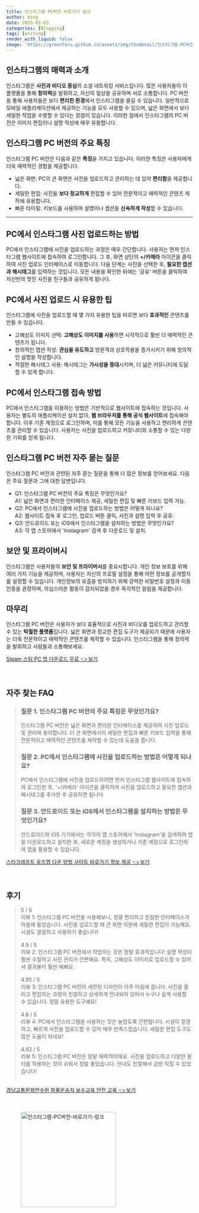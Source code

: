 ```yaml
---
title: 인스타그램 PC버전 바로가기 링크
author: bing
date: 2025-02-03
categories: [Blogging]
tags: [writing]
render_with_liquid: false
image: 'https://greenforu.github.io/assets/img/thumbnail/인스타그램-PC버전-바로가기-링크.webp'
---
```



<h2 id='인스타그램_소개'>인스타그램의 매력과 소개</h2>

<p>인스타그램은 <b>사진과 비디오 중심</b>의 소셜 네트워킹 서비스입니다. 많은 사용자들이 이 플랫폼을 통해 <b>창의력</b>을 발휘하고, 자신의 일상을 공유하며 서로 소통합니다. PC 버전을 통해 사용자들은 보다 <b>편리한 환경</b>에서 인스타그램을 즐길 수 있습니다. 일반적으로 모바일 애플리케이션에서 제공하는 기능을 모두 사용할 수 있으며, 넓은 화면에서 보다 세밀한 작업을 수행할 수 있다는 장점이 있습니다. 이러한 점에서 인스타그램의 PC 버전은 이미지 편집이나 설명 작성에 매우 유용합니다.</p>

<h2 id='PC버전의_특징'>인스타그램 PC 버전의 주요 특징</h2>

<p>인스타그램 PC 버전은 다음과 같은 <b>특징</b>을 가지고 있습니다. 이러한 특징은 사용자에게 더욱 매력적인 경험을 제공합니다.</p>

<ul>
    <li>넓은 화면: PC의 큰 화면은 사진을 업로드하고 관리하는 데 있어 <b>편리함</b>을 제공합니다.</li>
    <li>세밀한 편집: 사진을 <b>보다 정교하게</b> 편집할 수 있어 전문적이고 매력적인 콘텐츠 제작에 유용합니다.</li>
    <li>빠른 타이핑: 키보드를 사용하여 설명이나 캡션을 <b>신속하게 작성</b>할 수 있습니다.</li>
</ul>

<hr />

<h2 id='사진_업로드_방법'>PC에서 인스타그램 사진 업로드하는 방법</h2>

<p>PC에서 인스타그램에 사진을 업로드하는 과정은 매우 간단합니다. 사용자는 먼저 인스타그램 웹사이트에 접속하여 로그인합니다. 그 후, 화면 상단의 <b>+/카메라</b> 아이콘을 클릭하여 사진 업로드 인터페이스로 이동합니다. 다음 단계는 사진을 선택한 후, <b>필요한 캡션과 해시태그</b>를 입력하는 것입니다. 모든 내용을 확인한 뒤에는 '공유' 버튼을 클릭하여 자신만의 멋진 사진을 친구들과 공유하게 됩니다.</p>

<h2 id='사진_업로드_팁'>PC에서 사진 업로드 시 유용한 팁</h2>

<p>인스타그램에 사진을 업로드할 때 몇 가지 유용한 팁을 따르면 보다 <b>효과적인</b> 콘텐츠를 만들 수 있습니다.</p>

<ul>
    <li>고해상도 이미지 선택: <b>고해상도 이미지를 사용</b>하면 시각적으로 훨씬 더 매력적인 콘텐츠가 됩니다.</li>
    <li>창의적인 캡션 작성: <b>관심을 유도하고</b> 방문객과 상호작용을 증가시키기 위해 창의적인 설명을 작성합니다.</li>
    <li>적절한 해시태그 사용: 해시태그는 <b>가시성을 증대</b>시키며, 더 넓은 커뮤니티에 도달할 수 있게 합니다.</li>
</ul>

<h2 id='PC에서_접속_방법'>PC에서 인스타그램 접속 방법</h2>

<p>PC에서 인스타그램을 이용하는 방법은 기반적으로 웹사이트에 접속하는 것입니다. 사용자는 별도의 애플리케이션 설치 없이, <b>웹 브라우저를 통해 공식 웹사이트</b>에 접속해야 합니다. 이후 기존 계정으로 로그인하며, 이를 통해 모든 기능을 사용하고 편리하게 콘텐츠를 관리할 수 있습니다. 사용자는 사진을 업로드하고 커뮤니티와 소통할 수 있는 다양한 기회를 얻게 됩니다.</p>

<h2 id='자주_묻는_질문'>인스타그램 PC 버전 자주 묻는 질문</h2>

<p>인스타그램 PC 버전과 관련된 자주 묻는 질문을 통해 더 많은 정보를 얻어보세요. 다음은 주요 질문과 그에 대한 답변입니다.</p>

<ul>
    <li>Q1: 인스타그램 PC 버전의 주요 특징은 무엇인가요?<br>A1: 넓은 화면과 편리한 인터페이스 제공, 세밀한 편집 및 빠른 키보드 입력 가능.</li>
    <li>Q2: PC에서 인스타그램에 사진을 업로드하는 방법은 어떻게 되나요?<br>A2: 웹사이트 접속 후 로그인, 업로드 버튼 클릭, 사진과 설명 입력 후 공유.</li>
    <li>Q3: 안드로이드 또는 iOS에서 인스타그램을 설치하는 방법은 무엇인가요?<br>A3: 각 앱 스토어에서 'Instagram' 검색 후 다운로드 및 설치.</li>
</ul>

<h2 id='보안_및_프라이버시'>보안 및 프라이버시</h2>

<p>인스타그램은 사용자들의 <b>보안 및 프라이버시</b>를 중요시합니다. 개인 정보 보호를 위해 여러 가지 기능을 제공하며, 사용자는 자신의 프로필 설정을 통해 어떤 정보를 공개할지를 설정할 수 있습니다. 개인정보의 유출을 방지하기 위해 강력한 비밀번호 설정과 이중 인증을 권장하며, 의심스러운 활동이 감지되었을 경우 즉각적인 알림을 제공합니다.</p>

<h2 id='마무리'>마무리</h2>

<p>인스타그램 PC 버전은 사용자가 보다 효율적으로 사진과 비디오를 업로드하고 관리할 수 있는 <b>탁월한 플랫폼</b>입니다. 넓은 화면과 정교한 편집 도구가 제공되기 때문에 사용자는 더욱 전문적이고 매력적인 콘텐츠를 제작할 수 있습니다. 인스타그램을 통해 창의력을 발휘하고 사람들과 소통해보세요.</p>


<p><a class="click-button" title="Steam 스팀 PC 앱 다운로드 무료" href="https://greenforu.github.io/posts/Steam-%EC%8A%A4%ED%8C%80-PC-%EC%95%B1-%EB%8B%A4%EC%9A%B4%EB%A1%9C%EB%93%9C-%EB%AC%B4%EB%A3%8C/" rel="dofollow">Steam 스팀 PC 앱 다운로드 무료 👈 보기</a></p><br>
<h2 id='자주_찾는_FAQ'>자주 찾는 FAQ</h2>
<div itemscope="" itemtype="https://schema.org/FAQPage"> 
<blockquote> 
<div itemscope="" itemprop="mainEntity" itemtype="https://schema.org/Question"> 
<h3 itemprop="name">질문 1. 인스타그램 PC 버전의 주요 특징은 무엇인가요?</h3> 
<div itemscope="" itemprop="acceptedAnswer" itemtype="https://schema.org/Answer"> 
<span itemprop="text"> 
<p>인스타그램 PC 버전은 넓은 화면과 편리한 인터페이스를 제공하여 사진 업로드 및 관리에 용이합니다. 더 큰 화면에서의 세밀한 편집과 빠른 키보드 입력을 통해 전문적이고 매력적인 콘텐츠를 제작할 수 있는데 도움을 줍니다.</p> 
</span> 
</div> 
</div> 
<div itemscope="" itemprop="mainEntity" itemtype="https://schema.org/Question"> 
<h3 itemprop="name">질문 2. PC에서 인스타그램에 사진을 업로드하는 방법은 어떻게 되나요?</h3> 
<div itemscope="" itemprop="acceptedAnswer" itemtype="https://schema.org/Answer"> 
<span itemprop="text"> 
<p>PC에서 인스타그램에 사진을 업로드하려면 먼저 인스타그램 웹사이트에 접속하여 로그인한 후, '+/카메라' 아이콘을 클릭하여 사진을 업로드하고 필요한 캡션과 해시태그를 추가한 후 공유하면 됩니다.</p> 
</span> 
</div> 
</div> 
<div itemscope="" itemprop="mainEntity" itemtype="https://schema.org/Question"> 
<h3 itemprop="name">질문 3. 안드로이드 또는 iOS에서 인스타그램을 설치하는 방법은 무엇인가요?</h3> 
<div itemscope="" itemprop="acceptedAnswer" itemtype="https://schema.org/Answer"> 
<span itemprop="text"> 
<p>안드로이드와 iOS 기기에서는 각각의 앱 스토어에서 'Instagram'을 검색하여 앱을 다운로드하고 설치한 후, 새로운 계정을 생성하거나 기존 계정으로 로그인하여 앱을 활용할 수 있습니다.</p> 
</span> 
</div> 
</div> 
</blockquote> 
</div>
<p><a class="click-button" title="스타크래프트 유즈맵 다운 방법 사이트 바로가기 정보 제공" href="https://greenforu.github.io/posts/%EC%8A%A4%ED%83%80%ED%81%AC%EB%9E%98%ED%94%84%ED%8A%B8-%EC%9C%A0%EC%A6%88%EB%A7%B5-%EB%8B%A4%EC%9A%B4-%EB%B0%A9%EB%B2%95-%EC%82%AC%EC%9D%B4%ED%8A%B8-%EB%B0%94%EB%A1%9C%EA%B0%80%EA%B8%B0-%EC%A0%95%EB%B3%B4-%EC%A0%9C%EA%B3%B5/" rel="dofollow">스타크래프트 유즈맵 다운 방법 사이트 바로가기 정보 제공 👈 보기</a></p><br>
<h2 id='후기'>후기</h2>
<div itemscope itemtype="https://schema.org/Product">
  <blockquote>
  <div itemprop="review" itemscope itemtype="https://schema.org/Review">
      <div itemprop="reviewRating" itemscope itemtype="https://schema.org/Rating"> <span itemprop="ratingValue">5</span> / <span itemprop="bestRating">5</span> </div>
      <span itemprop="reviewBody">리뷰 1: 인스타그램 PC 버전을 사용해보니, 정말 편리하고 친절한 인터페이스가 마음에 들었습니다. 사진을 업로드할 때 큰 화면 덕분에 세밀한 편집이 가능해요. 시설도 깔끔하고 사용하기 좋습니다!</span>
  </div>
  <br>
  <div itemprop="review" itemscope itemtype="https://schema.org/Review">
      <div itemprop="reviewRating" itemscope itemtype="https://schema.org/Rating"> <span itemprop="ratingValue">4.9</span> / <span itemprop="bestRating">5</span> </div>
      <span itemprop="reviewBody">리뷰 2: 인스타그램 PC 버전에서 작업하는 것은 정말 효과적입니다! 설명 작성이 훨씬 수월하고 사진 관리가 간편해요. 특히, 고해상도 이미지로 업로드할 수 있어서 결과물이 훨씬 예뻐요.</span>
  </div>
  <br>
  <div itemprop="review" itemscope itemtype="https://schema.org/Review">
      <div itemprop="reviewRating" itemscope itemtype="https://schema.org/Rating"> <span itemprop="ratingValue">4.95</span> / <span itemprop="bestRating">5</span> </div>
      <span itemprop="reviewBody">리뷰 3: 인스타그램 PC 버전의 세련된 디자인이 아주 마음에 듭니다. 사진을 올리고 편집하는 과정이 친절하고 상세하게 안내되어 있어서 누구나 쉽게 사용할 수 있습니다. 정말 유용한 도구예요!</span>
  </div>
  <br>
  <div itemprop="review" itemscope itemtype="https://schema.org/Review">
      <div itemprop="reviewRating" itemscope itemtype="https://schema.org/Rating"> <span itemprop="ratingValue">4.8</span> / <span itemprop="bestRating">5</span> </div>
      <span itemprop="reviewBody">리뷰 4: PC에서 인스타그램을 사용하는 것은 놀랍도록 간편합니다. 시설이 깔끔하고, 빠르게 사진을 업로드할 수 있어 매우 만족스럽습니다. 세밀한 편집 도구도 많은 도움이 되네요!</span>
  </div>
  <br>
  <div itemprop="review" itemscope itemtype="https://schema.org/Review">
      <div itemprop="reviewRating" itemscope itemtype="https://schema.org/Rating"> <span itemprop="ratingValue">4.92</span> / <span itemprop="bestRating">5</span> </div>
      <span itemprop="reviewBody">리뷰 5: 인스타그램 PC 버전은 정말 매력적이에요. 사진을 업로드하고 다양한 필터를 적용하는 것이 쉬워서 정말 좋았습니다. 안내도 친절해서 금방 익힐 수 있었습니다!</span>
  </div>
  <br>
  </blockquote>
</div>
<p><a class="click-button" title="경남교통문화연수원 화물운송자 보수교육 안전 교육" href="https://greenforu.github.io/posts/%EA%B2%BD%EB%82%A8%EA%B5%90%ED%86%B5%EB%AC%B8%ED%99%94%EC%97%B0%EC%88%98%EC%9B%90-%ED%99%94%EB%AC%BC%EC%9A%B4%EC%86%A1%EC%9E%90-%EB%B3%B4%EC%88%98%EA%B5%90%EC%9C%A1-%EC%95%88%EC%A0%84-%EA%B5%90%EC%9C%A1/" rel="dofollow">경남교통문화연수원 화물운송자 보수교육 안전 교육 👈 보기</a></p><br>
<figure class="image"><img src="https://greenforu.github.io/assets/img/thumbnail/인스타그램-PC버전-바로가기-링크.webp" alt="인스타그램-PC버전-바로가기-링크" width="256" height="256"></figure>